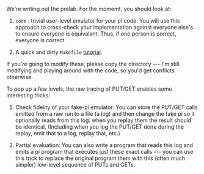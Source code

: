 We're writing out the prelab.  For the momemt, you should look at:
  
   1. `code` : trivial user-level emulator for your pi code.
      You will use this approach to cross-check your implementation
      against everyone else's to ensure everyone is equivalant.  Thus,
      if one person is correct, everyone is correct.

   3. A quick and dirty `Makefile` [tutorial](http://nuclear.mutantstargoat.com/articles/make/).

If you're going to modify these, please copy the directory --- I'm
still modifying and playing around with the code, so you'd get conflicts
otherwise.

To pop up a few levels, the raw tracing of PUT/GET enables some
interesting tricks:

  1. Check fidelity of your fake-pi emulator:  You can store the PUT/GET
     calls emitted from a raw run to a file (a log) and then change the
     fake pi so it optionally reads from this log: when you replay them
     the result should be identical.  (Including when you log the PUT/GET
     done during the replay, emit that to a log, replay that, etc.)

  2. Partial evaluation: You can also write a program that reads this
     log and emits a pi program that executes just these exact calls ---
     you can use this trick to replace the original program them with this
     (often much simpler) low-level sequence of PUTs and GETs.

